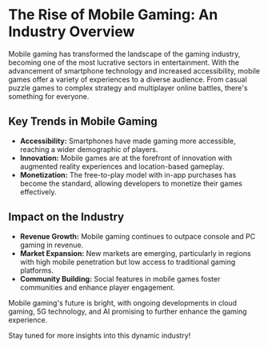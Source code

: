 # The Rise of Mobile Gaming: An Industry Overview

Mobile gaming has transformed the landscape of the gaming industry, becoming one of the most lucrative sectors in entertainment. With the advancement of smartphone technology and increased accessibility, mobile games offer a variety of experiences to a diverse audience. From casual puzzle games to complex strategy and multiplayer online battles, there's something for everyone.

## Key Trends in Mobile Gaming

- **Accessibility:** Smartphones have made gaming more accessible, reaching a wider demographic of players.
- **Innovation:** Mobile games are at the forefront of innovation with augmented reality experiences and location-based gameplay.
- **Monetization:** The free-to-play model with in-app purchases has become the standard, allowing developers to monetize their games effectively.

## Impact on the Industry

- **Revenue Growth:** Mobile gaming continues to outpace console and PC gaming in revenue.
- **Market Expansion:** New markets are emerging, particularly in regions with high mobile penetration but low access to traditional gaming platforms.
- **Community Building:** Social features in mobile games foster communities and enhance player engagement.

Mobile gaming's future is bright, with ongoing developments in cloud gaming, 5G technology, and AI promising to further enhance the gaming experience.

Stay tuned for more insights into this dynamic industry!


